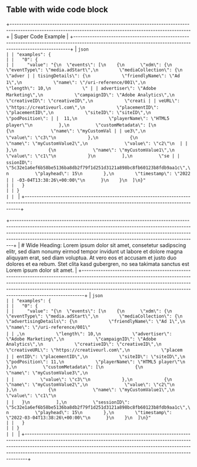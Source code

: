 ## Table with wide code block

+----------------------------------------------------------------------------------------------------------------------------------------------------------+
| Super Code Example                                                                                                                                       |
+----------------------------------------------------------------------------------------------------------------------------------------------------------+
| ```json                                                                                                                                                  |
| "examples": {                                                                                                                                            |
|   "0": {                                                                                                                                                 |
|     "value": "{\n  \"events\": [\n    {\n      \"xdm\": {\n        \"eventType\": \"media.adStart\",\n        \"mediaCollection\": {\n          \"adver |
| tisingDetails\": {\n            \"friendlyName\": \"Ad 1\",\n            \"name\": \"/uri-reference/001\",\n            \"length\": 10,\n            \" |
| advertiser\": \"Adobe Marketing\",\n            \"campaignID\": \"Adobe Analytics\",\n            \"creativeID\": \"creativeID\",\n            \"creati |
| veURL\": \"https://creativeurl.com\",\n            \"placementID\": \"placementID\",\n            \"siteID\": \"siteID\",\n            \"podPosition\": |
|  11,\n            \"playerName\": \"HTML5 player\"\n          },\n          \"customMetadata\": [\n            {\n              \"name\": \"myCustomVal |
| ue3\",\n              \"value\": \"c3\"\n            },\n            {\n              \"name\": \"myCustomValue2\",\n              \"value\": \"c2\"\n  |
|            },\n            {\n              \"name\": \"myCustomValue1\",\n              \"value\": \"c1\"\n            }\n          ],\n          \"se |
| ssionID\": \"5c32e1a6ef6b58be5136ba8db2f79f1d251d3121a898bc8fb60123b8fdb9aa1c\",\n          \"playhead\": 15\n        },\n        \"timestamp\": \"2022 |
| -03-04T13:38:26\+00:00\"\n      }\n    }\n  ]\n}"                                                                                                        |
|   }                                                                                                                                                      |
| }                                                                                                                                                        |
| ```                                                                                                                                                      |
+----------------------------------------------------------------------------------------------------------------------------------------------------------+

+-------------------------------------------------------------------------------------------------------------------------------------------------------------------------------------------------------------------------------------------------------------------------------------------------------------------------+
| # Wide Heading: Lorem ipsum dolor sit amet, consetetur sadipscing elitr, sed diam nonumy eirmod tempor invidunt ut labore et dolore magna aliquyam erat, sed diam voluptua. At vero eos et accusam et justo duo dolores et ea rebum. Stet clita kasd gubergren, no sea takimata sanctus est Lorem ipsum dolor sit amet. |
+-------------------------------------------------------------------------------------------------------------------------------------------------------------------------------------------------------------------------------------------------------------------------------------------------------------------------+
| ```json                                                                                                                                                                                                                                                                                                                 |
| "examples": {                                                                                                                                                                                                                                                                                                           |
|   "0": {                                                                                                                                                                                                                                                                                                                |
|     "value": "{\n  \"events\": [\n    {\n      \"xdm\": {\n        \"eventType\": \"media.adStart\",\n        \"mediaCollection\": {\n          \"advertisingDetails\": {\n            \"friendlyName\": \"Ad 1\",\n            \"name\": \"/uri-reference/001\"                                                       |
| ,\n            \"length\": 10,\n            \"advertiser\": \"Adobe Marketing\",\n            \"campaignID\": \"Adobe Analytics\",\n            \"creativeID\": \"creativeID\",\n            \"creativeURL\": \"https://creativeurl.com\",\n            \"placem                                                       |
| entID\": \"placementID\",\n            \"siteID\": \"siteID\",\n            \"podPosition\": 11,\n            \"playerName\": \"HTML5 player\"\n          },\n          \"customMetadata\": [\n            {\n              \"name\": \"myCustomValue3\",\n                                                            |
|          \"value\": \"c3\"\n            },\n            {\n              \"name\": \"myCustomValue2\",\n              \"value\": \"c2\"\n            },\n            {\n              \"name\": \"myCustomValue1\",\n              \"value\": \"c1\"\n                                                                 |
|   }\n          ],\n          \"sessionID\": \"5c32e1a6ef6b58be5136ba8db2f79f1d251d3121a898bc8fb60123b8fdb9aa1c\",\n          \"playhead\": 15\n        },\n        \"timestamp\": \"2022-03-04T13:38:26\+00:00\"\n      }\n    }\n  ]\n}"                                                                               |
|   }                                                                                                                                                                                                                                                                                                                     |
| }                                                                                                                                                                                                                                                                                                                       |
| ```                                                                                                                                                                                                                                                                                                                     |
+-------------------------------------------------------------------------------------------------------------------------------------------------------------------------------------------------------------------------------------------------------------------------------------------------------------------------+

